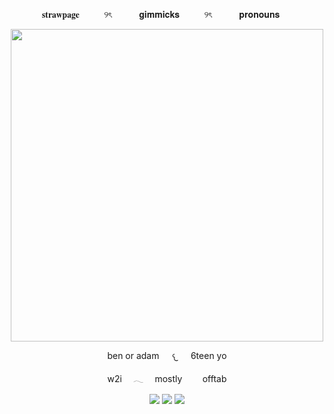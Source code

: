 <p align="center">
  𝐬𝐭𝐫𝐚𝐰𝐩𝐚𝐠𝐞 ‎ ‎ ‎ ‎ ‎ ‎ ‎ ‎ ‎ ୨ৎ‎ ‎ ‎ ‎ ‎ ‎ ‎ ‎ ‎ ‎ ‎ 𝐠𝐢𝐦𝐦𝐢𝐜𝐤𝐬 ‎ ‎ ‎ ‎ ‎ ‎ ‎ ‎ ‎ ୨ৎ‎ ‎ ‎ ‎ ‎ ‎ ‎ ‎ ‎ ‎ ‎ 𝐩𝐫𝐨𝐧𝐨𝐮𝐧𝐬 ‎ ‎ ‎ ‎ ‎
</p>

<p align="center">
  <img src="https://i.postimg.cc/fTCpr9CZ/tumblr-c10b9ee52fe40fe4e09f0d6b71d1e46e-b00b4f8a-1280.png" | width=500 style="font-size: 12px;"/>
</p>


<p align="center">
ben or adam⠀⠀𐔌⠀⠀6teen yo
</p>

<p align="center">
w2i ⠀ 𓂃 ⠀ mostly ⠀  ⠀ offtab
</p>

<p align="center">
  <img src="https://i.postimg.cc/hPcNsr9p/tumblr-13ad711b097b5edd8140f7bb14587e3f-b9b30655-100.webp"> <img src="https://komarev.com/ghpvc/?username=cxstiiel&color=grey&style=plasic&label=𖦹₊⊹"> <img src="https://i.postimg.cc/gcvf356x/tumblr-d78770da62bf98fd70b36400cee904fd-b7939cd7-75.webp">
